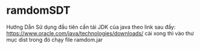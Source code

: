 # ramdomSDT
Hướng Dẫn Sử dụng đầu tiên cần tải JDK của java theo link sau đấy: https://www.oracle.com/java/technologies/downloads/ cài xong thì vào thư mục dist trong đó chạy file ramdom.jar
